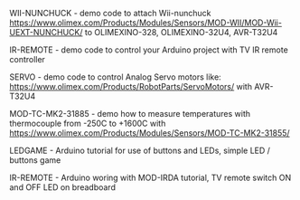 WII-NUNCHUCK - demo code to attach Wii-nunchuck https://www.olimex.com/Products/Modules/Sensors/MOD-WII/MOD-Wii-UEXT-NUNCHUCK/ to OLIMEXINO-328, OLIMEXINO-32U4, AVR-T32U4

IR-REMOTE - demo code to control your Arduino project with TV IR remote controller

SERVO - demo code to control Analog Servo motors like: https://www.olimex.com/Products/RobotParts/ServoMotors/ with AVR-T32U4

MOD-TC-MK2-31885 - demo how to measure temperatures with thermocouple from -250C to +1600C with https://www.olimex.com/Products/Modules/Sensors/MOD-TC-MK2-31855/

LEDGAME - Arduino tutorial for use of buttons and LEDs, simple LED / buttons game

IR-REMOTE - Arduino woring with MOD-IRDA tutorial, TV remote switch ON and OFF LED on breadboard